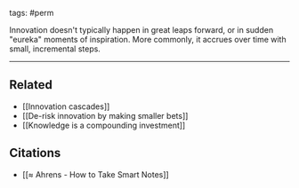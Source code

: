 tags: #perm

Innovation doesn't typically happen in great leaps forward, or in sudden "eureka" moments of inspiration. More commonly, it accrues over time with small, incremental steps. 

---
## Related
- [[Innovation cascades]]
- [[De-risk innovation by making smaller bets]]
- [[Knowledge is a compounding investment]]

## Citations
- [[≈ Ahrens - How to Take Smart Notes]]